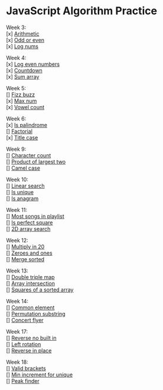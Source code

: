# **JavaScript Algorithm Practice**

Week 3:\
[x] [Arithmetic](./arithmetic)\
[x] [Odd or even](./odd-or-even)\
[x] [Log nums](./log-nums)

Week 4:\
[x] [Log even numbers](./log-even-nums)\
[x] [Countdown](./countdown)\
[x] [Sum array](./sum-array)

Week 5:\
[] [Fizz buzz]()\
[x] [Max num](./max-num)\
[x] [Vowel count](./vowel-count)

Week 6:\
[x] [Is palindrome]()\
[] [Factorial]()\
[x] [Title case]()

Week 9:\
[] [Character count]()\
[] [Product of largest two]()\
[] [Camel case]()

Week 10:\
[] [Linear search]()\
[] [Is unique]()\
[] [Is anagram]()

Week 11:\
[] [Most songs in playlist]()\
[] [Is perfect square]()\
[] [2D array search]()

Week 12:\
[] [Multiply in 20]()\
[] [Zeroes and ones]()\
[] [Merge sorted]()

Week 13:\
[] [Double triple map]()\
[] [Array intersection]()\
[] [Squares of a sorted array]()

Week 14:\
[] [Common element]()\
[] [Permutation substring]()\
[] [Concert flyer]()

Week 17:\
[] [Reverse no built in]()\
[] [Left rotation]()\
[] [Reverse in place]()

Week 18:\
[] [Valid brackets]()\
[] [Min increment for unique]()\
[] [Peak finder]()
